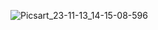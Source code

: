 ![Picsart_23-11-13_14-15-08-596](https://github.com/elsankary99/firebase-notes/assets/65948188/808ddcdb-ac4a-459b-8d24-77c43a56bdaa)
